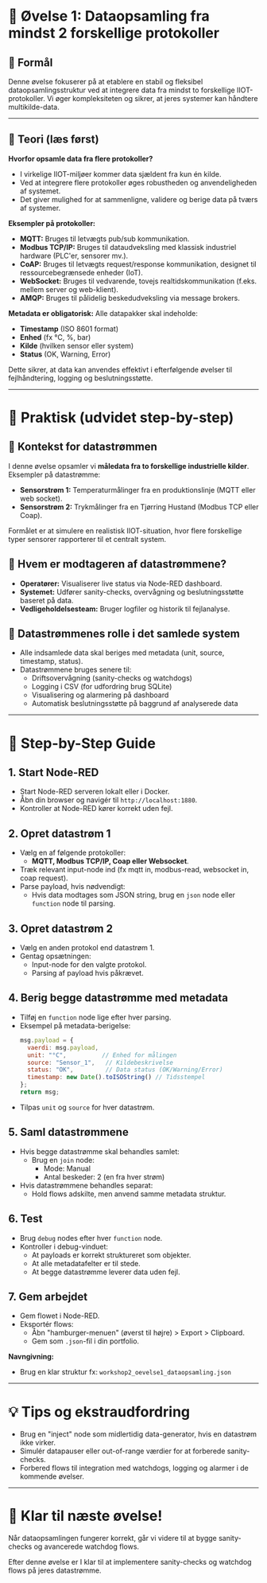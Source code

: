 # 📝 Øvelse 1: Dataopsamling fra mindst 2 forskellige protokoller

## 🌟 Formål

Denne øvelse fokuserer på at etablere en stabil og fleksibel dataopsamlingsstruktur ved at integrere data fra mindst to forskellige IIOT-protokoller. Vi øger kompleksiteten og sikrer, at jeres systemer kan håndtere multikilde-data.

---

## 📖 Teori (læs først)

**Hvorfor opsamle data fra flere protokoller?**

- I virkelige IIOT-miljøer kommer data sjældent fra kun én kilde.
- Ved at integrere flere protokoller øges robustheden og anvendeligheden af systemet.
- Det giver mulighed for at sammenligne, validere og berige data på tværs af systemer.

**Eksempler på protokoller:**

- **MQTT:** Bruges til letvægts pub/sub kommunikation.
- **Modbus TCP/IP:** Bruges til dataudveksling med klassisk industriel hardware (PLC'er, sensorer mv.).
- **CoAP:** Bruges til letvægts request/response kommunikation, designet til ressourcebegrænsede enheder (IoT).
- **WebSocket:** Bruges til vedvarende, tovejs realtidskommunikation (f.eks. mellem server og web-klient).
- **AMQP:** Bruges til pålidelig beskedudveksling via message brokers.

**Metadata er obligatorisk:** Alle datapakker skal indeholde:

- **Timestamp** (ISO 8601 format)
- **Enhed** (fx °C, %, bar)
- **Kilde** (hvilken sensor eller system)
- **Status** (OK, Warning, Error)

Dette sikrer, at data kan anvendes effektivt i efterfølgende øvelser til fejlhåndtering, logging og beslutningsstøtte.

---

# 🔄 Praktisk (udvidet step-by-step)

## 📖 Kontekst for datastrømmen

I denne øvelse opsamler vi **måledata fra to forskellige industrielle kilder**. Eksempler på datastrømme:
- **Sensorstrøm 1:** Temperaturmålinger fra en produktionslinje (MQTT eller web socket).
- **Sensorstrøm 2:** Trykmålinger fra en Tjørring Hustand (Modbus TCP eller Coap).

Formålet er at simulere en realistisk IIOT-situation, hvor flere forskellige typer sensorer rapporterer til et centralt system.

## 📖 Hvem er modtageren af datastrømmene?

- **Operatører:** Visualiserer live status via Node-RED dashboard.
- **Systemet:** Udfører sanity-checks, overvågning og beslutningsstøtte baseret på data.
- **Vedligeholdelsesteam:** Bruger logfiler og historik til fejlanalyse.

## 💪 Datastrømmenes rolle i det samlede system

- Alle indsamlede data skal beriges med metadata (unit, source, timestamp, status).
- Datastrømmene bruges senere til:
  - Driftsovervågning (sanity-checks og watchdogs)
  - Logging i CSV (for udfordring brug SQLite)
  - Visualisering og alarmering på dashboard
  - Automatisk beslutningsstøtte på baggrund af analyserede data

---

# 📕 Step-by-Step Guide

## 1. Start Node-RED
- Start Node-RED serveren lokalt eller i Docker.
- Åbn din browser og navigér til `http://localhost:1880`.
- Kontroller at Node-RED kører korrekt uden fejl.

## 2. Opret datastrøm 1
- Vælg en af følgende protokoller:
  - **MQTT, Modbus TCP/IP, Coap eller Websocket**.
- Træk relevant input-node ind (fx mqtt in, modbus-read, websocket in, coap request).
- Parse payload, hvis nødvendigt:
  - Hvis data modtages som JSON string, brug en `json` node eller `function` node til parsing.

## 3. Opret datastrøm 2
- Vælg en anden protokol end datastrøm 1.
- Gentag opsætningen:
  - Input-node for den valgte protokol.
  - Parsing af payload hvis påkrævet.

## 4. Berig begge datastrømme med metadata
- Tilføj en `function` node lige efter hver parsing.
- Eksempel på metadata-berigelse:
    ```javascript
    msg.payload = {
      vaerdi: msg.payload,
      unit: "°C",          // Enhed for målingen
      source: "Sensor_1",   // Kildebeskrivelse
      status: "OK",         // Data status (OK/Warning/Error)
      timestamp: new Date().toISOString() // Tidsstempel
    };
    return msg;
    ```
- Tilpas `unit` og `source` for hver datastrøm.

## 5. Saml datastrømmene
- Hvis begge datastrømme skal behandles samlet:
  - Brug en `join` node:
    - Mode: Manual
    - Antal beskeder: 2 (en fra hver strøm)
- Hvis datastrømmene behandles separat:
  - Hold flows adskilte, men anvend samme metadata struktur.

## 6. Test
- Brug `debug` nodes efter hver `function` node.
- Kontroller i debug-vinduet:
  - At payloads er korrekt struktureret som objekter.
  - At alle metadatafelter er til stede.
  - At begge datastrømme leverer data uden fejl.

## 7. Gem arbejdet
- Gem flowet i Node-RED.
- Eksportér flows:
  - Åbn "hamburger-menuen" (øverst til højre) > Export > Clipboard.
  - Gem som `.json`-fil i din portfolio.

**Navngivning:**
- Brug en klar struktur fx: `workshop2_oevelse1_dataopsamling.json`

---

# 💡 Tips og ekstraudfordring
- Brug en "inject" node som midlertidig data-generator, hvis en datastrøm ikke virker.
- Simulér datapauser eller out-of-range værdier for at forberede sanity-checks.
- Forbered flows til integration med watchdogs, logging og alarmer i de kommende øvelser.

---

# 🎉 Klar til næste øvelse!
Når dataopsamlingen fungerer korrekt, går vi videre til at bygge sanity-checks og avancerede watchdog flows.

Efter denne øvelse er I klar til at implementere sanity-checks og watchdog flows på jeres datastrømme.

